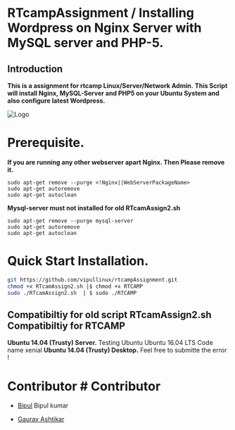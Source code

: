 RTcampAssignment / Installing Wordpress on Nginx Server with MySQL server and PHP-5.
==================

## Introduction

**This is a assignment for rtcamp Linux/Server/Network Admin.**
**This Script will install Nginx, MySQL-Server and PHP5 on your Ubuntu System and also configure latest Wordpress.** 


![Logo](http://i59.tinypic.com/ogevzb.png)


# Prerequisite.

**If you are running any other webserver apart Nginx. Then Please remove it.**
```
sudo apt-get remove --purge <!Nginx||WebServerPackageName>
sudo apt-get autoremove
sudo apt-get autoclean
```
**Mysql-server must not installed for old RTcamAssign2.sh**
```
sudo apt-get remove --purge mysql-server 
sudo apt-get autoremove
sudo apt-get autoclean
```

# Quick Start Installation.
```bash
git https://github.com/vipullinux/rtcampAssignment.git		              #To clone the code 
chmod +x RTcamAssign2.sh |$ chmod +x RTCAMP                                              #Set Executable Permission
sudo ./RTcamAssign2.sh  | $ sudo ./RTCAMP                                              #To run the script
```

## Compatibiltiy for old script RTcamAssign2.sh 				Compatibiltiy for RTCAMP
			
**Ubuntu 14.04 (Trusty) Server.**						Testing Ubuntu Ubuntu 16.04 LTS
										Code name xenial
**Ubuntu 14.04 (Trusty) Desktop.**						Feel free to submitte the error !
								
# Contributor									# Contributor
* [Bipul](https://wiki.ubuntu.com/Bipul)					 Bipul kumar

* [Gaurav Ashtikar](https://github.com/gau1991)
